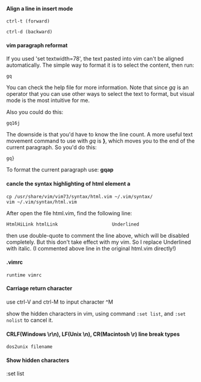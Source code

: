 #### Align a line in insert mode

    ctrl-t (forward)

    ctrl-d (backward)

#### vim paragraph reformat

If you used 'set textwidth=78', the text pasted into vim can't be aligned
automatically. The simple way to format it is to select the content, then run:

    gq

You can check the help file for more information. Note that since _gq_ is an
operator that you can use other ways to select the text to format, but visual
mode is the most intuitive for me.

Also you could do this: 

    gq16j

The downside is that you'd have to know the line count. A more useful text
movement command to use with _gq_ is __}__, which moves you to the end of the
current paragraph. So you'd do this: 

    gq}

To format the current paragraph use: __gqap__

#### cancle the syntax highlighting of html element a

    cp /usr/share/vim/vim73/syntax/html.vim ~/.vim/syntax/
    vim ~/.vim/syntax/html.vim

After open the file html.vim, find the following line:

    HtmlHiLink htmlLink                    Underlined

then use double-quote to comment the line above, which will be disabled
completely. But this don't take effect with my vim. So I replace Underlined
with italic. (I commented above line in the original html.vim directly!)

#### .vimrc

    runtime vimrc

#### Carriage return character

use ctrl-V and ctrl-M to input character ^M

show the hidden characters in vim, using command `:set list`, and `:set nolist` to cancel it.

#### CRLF(Windows \r\n), LF(Unix \n), CR(Macintosh \r) line break types

    dos2unix filename

#### Show hidden characters

  :set list
